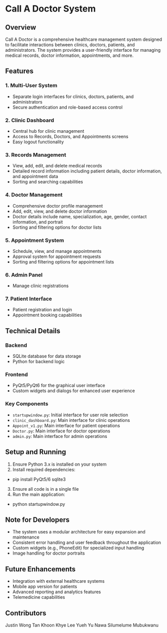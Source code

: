 # Call A Doctor System

## Overview
Call A Doctor is a comprehensive healthcare management system designed to facilitate interactions between clinics, doctors, patients, and administrators. The system provides a user-friendly interface for managing medical records, doctor information, appointments, and more.

## Features

### 1. Multi-User System
- Separate login interfaces for clinics, doctors, patients, and administrators
- Secure authentication and role-based access control

### 2. Clinic Dashboard
- Central hub for clinic management
- Access to Records, Doctors, and Appointments screens
- Easy logout functionality

### 3. Records Management
- View, add, edit, and delete medical records
- Detailed record information including patient details, doctor information, and appointment data
- Sorting and searching capabilities

### 4. Doctor Management
- Comprehensive doctor profile management
- Add, edit, view, and delete doctor information
- Doctor details include name, specialization, age, gender, contact information, and portrait
- Sorting and filtering options for doctor lists

### 5. Appointment System
- Schedule, view, and manage appointments
- Approval system for appointment requests
- Sorting and filtering options for appointment lists

### 6. Admin Panel
- Manage clinic registrations

### 7. Patient Interface
- Patient registration and login 
- Appointment booking capabilities 

## Technical Details

### Backend
- SQLite database for data storage
- Python for backend logic

### Frontend
- PyQt5/PyQt6 for the graphical user interface
- Custom widgets and dialogs for enhanced user experience

### Key Components
- `startupwindow.py`: Initial interface for user role selection
- `clinic_dashboard.py`: Main interface for clinic operations
- `Appoint_v1.py`: Main interface for patient operations
- `Doctor.py`: Main interface for doctor operations
- `admin.py`: Main interface for admin operations

## Setup and Running

1. Ensure Python 3.x is installed on your system
2. Install required dependencies:
- pip install PyQt5/6 sqlite3
3. Ensure all code is in a single file
4. Run the main application:
- python startupwindow.py

## Note for Developers
- The system uses a modular architecture for easy expansion and maintenance
- Consistent error handling and user feedback throughout the application
- Custom widgets (e.g., PhoneEdit) for specialized input handling
- Image handling for doctor portraits

## Future Enhancements
- Integration with external healthcare systems
- Mobile app version for patients
- Advanced reporting and analytics features
- Telemedicine capabilities

## Contributors
Justin Wong
Tan Khoon Khye
Lee Yueh Yu
Nawa Silumelume Mubukwanu
